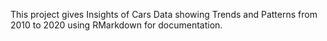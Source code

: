 This project gives Insights of Cars Data showing Trends and Patterns from 2010 to 2020 using RMarkdown for documentation.
